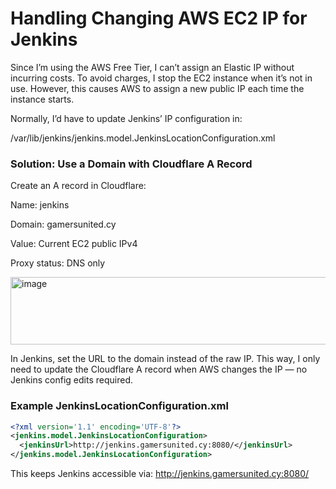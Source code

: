 # Handling Changing AWS EC2 IP for Jenkins

Since I’m using the AWS Free Tier, I can’t assign an Elastic IP without incurring costs.
To avoid charges, I stop the EC2 instance when it’s not in use.
However, this causes AWS to assign a new public IP each time the instance starts.

Normally, I’d have to update Jenkins’ IP configuration in:

/var/lib/jenkins/jenkins.model.JenkinsLocationConfiguration.xml

### Solution: Use a Domain with Cloudflare A Record
Create an A record in Cloudflare:

Name: jenkins

Domain: gamersunited.cy

Value: Current EC2 public IPv4

Proxy status: DNS only

<img width="1290" height="108" alt="image" src="https://github.com/user-attachments/assets/714e007b-4ef3-466c-bd0b-da679e8ae81e" />

In Jenkins, set the URL to the domain instead of the raw IP.
This way, I only need to update the Cloudflare A record when AWS changes the IP — no Jenkins config edits required.

### Example JenkinsLocationConfiguration.xml
```xml
<?xml version='1.1' encoding='UTF-8'?>
<jenkins.model.JenkinsLocationConfiguration>
  <jenkinsUrl>http://jenkins.gamersunited.cy:8080/</jenkinsUrl>
</jenkins.model.JenkinsLocationConfiguration>
```

This keeps Jenkins accessible via:
http://jenkins.gamersunited.cy:8080/


